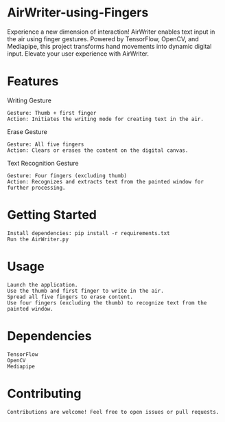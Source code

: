 # AirWriter-using-Fingers
Experience a new dimension of interaction! AirWriter enables text input in the air using finger gestures. Powered by TensorFlow, OpenCV, and Mediapipe, this project transforms hand movements into dynamic digital input. Elevate your user experience with AirWriter.

# Features
Writing Gesture

    Gesture: Thumb + first finger
    Action: Initiates the writing mode for creating text in the air.

Erase Gesture

    Gesture: All five fingers
    Action: Clears or erases the content on the digital canvas.

Text Recognition Gesture

    Gesture: Four fingers (excluding thumb)
    Action: Recognizes and extracts text from the painted window for further processing.

# Getting Started
    Install dependencies: pip install -r requirements.txt
    Run the AirWriter.py

# Usage
    Launch the application.
    Use the thumb and first finger to write in the air.
    Spread all five fingers to erase content.
    Use four fingers (excluding the thumb) to recognize text from the painted window.

# Dependencies
    TensorFlow
    OpenCV
    Mediapipe

# Contributing
    Contributions are welcome! Feel free to open issues or pull requests.
